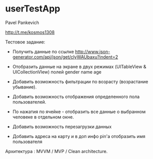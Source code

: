 # userTestApp

Pavel Pankevich

http://t.me/kosmos1308

Тестовое задание:

- Получить данные по ссылке http://www.json-generator.com/api/json/get/clyWAUbaxu?indent=2

- Отобразить данные на экране в двух режимах (UITableView & UICollectionVIew) полей gender name age

- Добавить возможность фильтрации по возрасту (возрастание убывание).

- Добавить возможность отображения определенного пола пользователей.

- По нажатия по ячейке - отобразить все данные о выбранном человеке в отдельном окне.

- Добавить возможность перезагрузки данных

- Добавить адреса на карту и в доп инфо pin'a отобразить имя пользователя

Архитектура : MVVM / MVP / Clean architecture.
